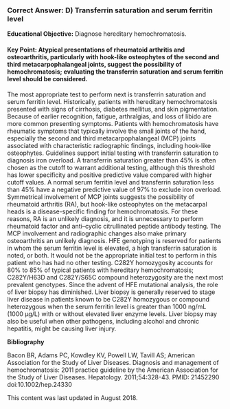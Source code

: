 
### Correct Answer: D) Transferrin saturation and serum ferritin level 

**Educational Objective:** Diagnose hereditary hemochromatosis.

#### **Key Point:** Atypical presentations of rheumatoid arthritis and osteoarthritis, particularly with hook-like osteophytes of the second and third metacarpophalangeal joints, suggest the possibility of hemochromatosis; evaluating the transferrin saturation and serum ferritin level should be considered.

The most appropriate test to perform next is transferrin saturation and serum ferritin level. Historically, patients with hereditary hemochromatosis presented with signs of cirrhosis, diabetes mellitus, and skin pigmentation. Because of earlier recognition, fatigue, arthralgias, and loss of libido are more common presenting symptoms. Patients with hemochromatosis have rheumatic symptoms that typically involve the small joints of the hand, especially the second and third metacarpophalangeal (MCP) joints associated with characteristic radiographic findings, including hook-like osteophytes. Guidelines support initial testing with transferrin saturation to diagnosis iron overload. A transferrin saturation greater than 45% is often chosen as the cutoff to warrant additional testing, although this threshold has lower specificity and positive predictive value compared with higher cutoff values. A normal serum ferritin level and transferrin saturation less than 45% have a negative predictive value of 97% to exclude iron overload.
Symmetrical involvement of MCP joints suggests the possibility of rheumatoid arthritis (RA), but hook-like osteophytes on the metacarpal heads is a disease-specific finding for hemochromatosis. For these reasons, RA is an unlikely diagnosis, and it is unnecessary to perform rheumatoid factor and anti–cyclic citrullinated peptide antibody testing. The MCP involvement and radiographic changes also make primary osteoarthritis an unlikely diagnosis.
HFE genotyping is reserved for patients in whom the serum ferritin level is elevated, a high transferrin saturation is noted, or both. It would not be the appropriate initial test to perform in this patient who has had no other testing. C282Y homozygosity accounts for 80% to 85% of typical patients with hereditary hemochromatosis; C282Y/H63D and C282Y/S65C compound heterozygosity are the next most prevalent genotypes.
Since the advent of HFE mutational analysis, the role of liver biopsy has diminished. Liver biopsy is generally reserved to stage liver disease in patients known to be C282Y homozygous or compound heterozygous when the serum ferritin level is greater than 1000 ng/mL (1000 µg/L) with or without elevated liver enzyme levels. Liver biopsy may also be useful when other pathogens, including alcohol and chronic hepatitis, might be causing liver injury.

**Bibliography**

Bacon BR, Adams PC, Kowdley KV, Powell LW, Tavill AS; American Association for the Study of Liver Diseases. Diagnosis and management of hemochromatosis: 2011 practice guideline by the American Association for the Study of Liver Diseases. Hepatology. 2011;54:328-43. PMID: 21452290 doi:10.1002/hep.24330

This content was last updated in August 2018.